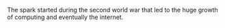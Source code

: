 The spark started during the second world war that led to the huge growth of computing and eventually the internet. 